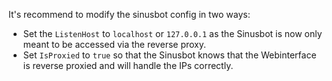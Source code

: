 It's recommend to modify the sinusbot config in two ways:

  - Set the `ListenHost` to `localhost` or `127.0.0.1` as the Sinusbot is now only meant to be accessed via the reverse proxy.
  - Set `IsProxied` to `true` so that the Sinusbot knows that the Webinterface is reverse proxied and will handle the IPs correctly.